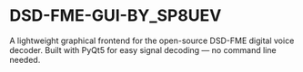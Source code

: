 # DSD-FME-GUI-BY_SP8UEV
A lightweight graphical frontend for the open-source DSD-FME digital voice decoder. Built with PyQt5 for easy signal decoding — no command line needed.
